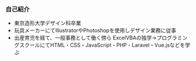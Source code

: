 ### 自己紹介

  - 東京造形大学デザイン科卒業
  - 玩具メーカーにてIllustratorやPhotoshopを使用しデザイン業務に従事
  - 出産育児を経て、一般事務として働く傍ら ExcelVBAの独学→プログラミングスクールにてHTML・CSS・JavaScript・PHP・Laravel・Vue.jsなどを学ぶ
